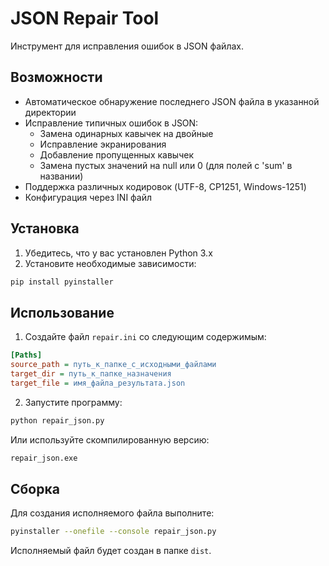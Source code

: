 # JSON Repair Tool

Инструмент для исправления ошибок в JSON файлах.

## Возможности

- Автоматическое обнаружение последнего JSON файла в указанной директории
- Исправление типичных ошибок в JSON:
  - Замена одинарных кавычек на двойные
  - Исправление экранирования
  - Добавление пропущенных кавычек
  - Замена пустых значений на null или 0 (для полей с 'sum' в названии)
- Поддержка различных кодировок (UTF-8, CP1251, Windows-1251)
- Конфигурация через INI файл

## Установка

1. Убедитесь, что у вас установлен Python 3.x
2. Установите необходимые зависимости:
```bash
pip install pyinstaller
```

## Использование

1. Создайте файл `repair.ini` со следующим содержимым:
```ini
[Paths]
source_path = путь_к_папке_с_исходными_файлами
target_dir = путь_к_папке_назначения
target_file = имя_файла_результата.json
```

2. Запустите программу:
```bash
python repair_json.py
```

Или используйте скомпилированную версию:
```bash
repair_json.exe
```

## Сборка

Для создания исполняемого файла выполните:
```bash
pyinstaller --onefile --console repair_json.py
```

Исполняемый файл будет создан в папке `dist`. 